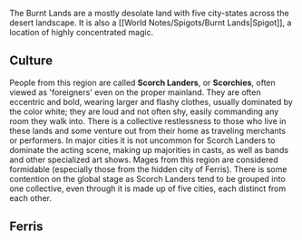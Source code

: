 The Burnt Lands are a mostly desolate land with five city-states across the desert landscape. It is also a [[World Notes/Spigots/Burnt Lands|Spigot]], a location of highly concentrated magic. 

## Culture

People from this region are called **Scorch Landers**, or **Scorchies**, often viewed as 'foreigners' even on the proper mainland. They are often eccentric and bold, wearing larger and flashy clothes, usually dominated by the color white; they are loud and not often shy, easily commanding any room they walk into. There is a collective restlessness to those who live in these lands and some venture out from their home as traveling merchants or performers. In major cities it is not uncommon for Scorch Landers to dominate the acting scene, making up majorities in casts, as well as bands and other specialized art shows.  Mages from this region are considered formidable (especially those from the hidden city of Ferris). There is some contention on the global stage as Scorch Landers tend to be grouped into one collective, even through it is made up of five cities, each distinct from each other.

## Ferris


